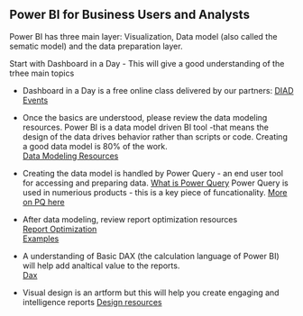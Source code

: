 ## Power BI for Business Users and Analysts

Power BI has three main layer: Visualization, Data model (also called the sematic model) and the data preparation layer.

Start with Dashboard in a Day - This will give a good understanding of the trhee main topics 
* Dashboard in a Day is a free online class delivered by our partners: [DIAD Events](https://events.microsoft.com/?timeperiod=next30Days&isSharedInLocalViewMode=true&country=United%20States&language=English&product=Power%20BI)

* Once the basics are understood, please review the data modeling resources.
Power BI is a data model driven BI tool -that means the design of the data drives behavior rather than scripts or code.  Creating a good data model is 80% of the work.  
[Data Modeling Resources](https:/wgbrown.github.io/PBILearningResources/Data%20Modeling/Modeling)

*  Creating the data model is handled by Power Query - an end user tool for accessing and preparing data.
[What is Power Query](https://docs.microsoft.com/en-us/power-query/power-query-what-is-power-query)
Power Query is used in numerious products - this is a key piece of funcationality.
[More on PQ here](https://wgbrown.github.io/PBILearningResources/PowerQuery/PowerQueryBasics)  

* After data modeling, review report optimization resources  
[Report Optimization](https://wgbrown.github.io/PBILearningResources/ReportOptimization/Report%20Optimization)</br>
[Examples](https://www.bluegranite.com/blog/power-bi-performance-optimization)

* A understanding of Basic DAX (the calculation language of Power BI) will help add analtical value to the reports.  
[Dax](https://wgbrown.github.io/PBILearningResources/Dax/Intro%20To%20Dax)
 
* Visual design is an artform but this will help you create engaging and intelligence reports 
[Design resources](https://wgbrown.github.io/PBILearningResources/VisualDesign/Visual%20Design%20basics)
